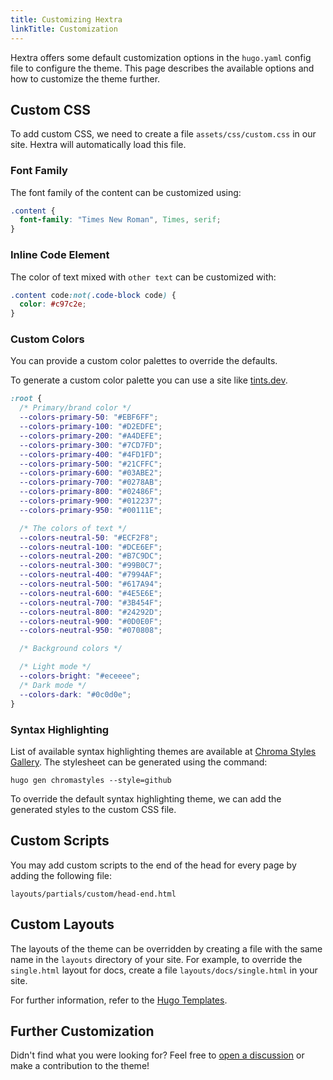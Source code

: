 ```yaml
---
title: Customizing Hextra
linkTitle: Customization
---
```


Hextra offers some default customization options in the `hugo.yaml` config file to configure the theme.
This page describes the available options and how to customize the theme further.

<!--more-->

## Custom CSS

To add custom CSS, we need to create a file `assets/css/custom.css` in our site. Hextra will automatically load this file.

### Font Family

The font family of the content can be customized using:

```css {filename="assets/css/custom.css"}
.content {
  font-family: "Times New Roman", Times, serif;
}
```

### Inline Code Element

The color of text mixed with `other text` can be customized with:

```css {filename="assets/css/custom.css"}
.content code:not(.code-block code) {
  color: #c97c2e;
}
```

### Custom Colors

You can provide a custom color palettes to override the defaults.

To generate a custom color palette you can use a site like [tints.dev](https://www.tints.dev/).

```css {filename="assets/css/custom.css"}
:root {
  /* Primary/brand color */
  --colors-primary-50: "#EBF6FF";
  --colors-primary-100: "#D2EDFE";
  --colors-primary-200: "#A4DEFE";
  --colors-primary-300: "#7CD7FD";
  --colors-primary-400: "#4FD1FD";
  --colors-primary-500: "#21CFFC";
  --colors-primary-600: "#03ABE2";
  --colors-primary-700: "#0278AB";
  --colors-primary-800: "#02486F";
  --colors-primary-900: "#012237";
  --colors-primary-950: "#00111E";

  /* The colors of text */
  --colors-neutral-50: "#ECF2F8";
  --colors-neutral-100: "#DCE6EF";
  --colors-neutral-200: "#B7C9DC";
  --colors-neutral-300: "#99B0C7";
  --colors-neutral-400: "#7994AF";
  --colors-neutral-500: "#617A94";
  --colors-neutral-600: "#4E5E6E";
  --colors-neutral-700: "#3B454F";
  --colors-neutral-800: "#24292D";
  --colors-neutral-900: "#0D0E0F";
  --colors-neutral-950: "#070808";

  /* Background colors */

  /* Light mode */
  --colors-bright: "#eceeee";
  /* Dark mode */
  --colors-dark: "#0c0d0e";
}
```

### Syntax Highlighting

List of available syntax highlighting themes are available at [Chroma Styles Gallery](https://xyproto.github.io/splash/docs/all.html). The stylesheet can be generated using the command:

```shell
hugo gen chromastyles --style=github
```

To override the default syntax highlighting theme, we can add the generated styles to the custom CSS file.

## Custom Scripts

You may add custom scripts to the end of the head for every page by adding the following file:

```
layouts/partials/custom/head-end.html
```

## Custom Layouts

The layouts of the theme can be overridden by creating a file with the same name in the `layouts` directory of your site.
For example, to override the `single.html` layout for docs, create a file `layouts/docs/single.html` in your site.

For further information, refer to the [Hugo Templates](https://gohugo.io/templates/).

## Further Customization

Didn't find what you were looking for? Feel free to [open a discussion](https://github.com/imfing/hextra/discussions) or make a contribution to the theme!
